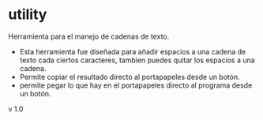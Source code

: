 # utility

Herramienta para el manejo de cadenas de texto.

* Esta herramienta fue diseñada para añadir espacios a una cadena de texto cada ciertos caracteres, tambíen puedes quitar los espacios a una cadena. 
* Permite copiar el resultado directo al portapapeles desde un botón.
* permite pegar lo que hay en el portapapeles directo al programa desde un botón.

v 1.0
